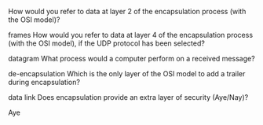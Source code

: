 
How would you refer to data at layer 2 of the encapsulation process (with the OSI model)?

frames
How would you refer to data at layer 4 of the encapsulation process (with the OSI model), if the UDP protocol has been selected?

datagram
What process would a computer perform on a received message?

de-encapsulation
Which is the only layer of the OSI model to add a trailer during encapsulation?

data link
Does encapsulation provide an extra layer of security (Aye/Nay)?

Aye
